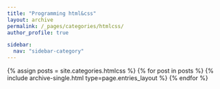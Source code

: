```yaml
---
title: "Programming html&css"
layout: archive
permalink: /_pages/categories/htmlcss/
author_profile: true

sidebar:
  nav: "sidebar-category"
---
```


{% assign posts = site.categories.htmlcss %} {% for post in posts %} {% include archive-single.html type=page.entries_layout %} {% endfor %}
